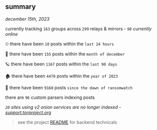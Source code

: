 
## summary
_december 15th, 2023_

currently tracking `163` groups across `299` relays & mirrors - _`98` currently online_

⏲ there have been `10` posts within the `last 24 hours`

🦈 there have been `155` posts within the `month of december`

🪐 there have been `1167` posts within the `last 90 days`

🏚 there have been `4470` posts within the `year of 2023`

🦕 there have been `9160` posts `since the dawn of ransomwatch`

there are `96` custom parsers indexing posts

_`20` sites using v2 onion services are no longer indexed - [support.torproject.org](https://support.torproject.org/onionservices/v2-deprecation/)_

> see the project [README](https://github.com/joshhighet/ransomwatch#ransomwatch--) for backend technicals
